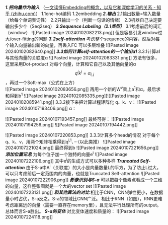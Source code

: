 ***1.把向量作为输入***
（[一文读懂Embedding的概念，以及它和深度学习的关系 - 知乎 (zhihu.com)](https://zhuanlan.zhihu.com/p/164502624)）
1.1one-hot编码
1.2embedding
***2.输出***
2.1输出数量=输入数量（给每个单词表词性）
2.2只输出一个（判断一句话的情绪）
2.3机器自己决定要输出多少个（Seq2seq）
***3.Sequence Labeling（2.1类型）***
3.1考虑前后的词汇（window）
![[Pasted image 20240102082213.png]]
但是容易引发window过大/over-fitting的问题
***3.2self-attention***
考虑整个sequence的内容，然后对每个输入向量输出新的向量，再丢入FC
可以多层堆叠
![[Pasted image 20240102082640.png]]
***3.3如何计算self-attention的一个输出a1***
3.3.1计算a1与其他向量的关联度α
![[Pasted image 20240102083331.png]]
方法有很多，这里采用Dot-product
对每个向量，计算和它自己以及其他向量的α$$q^{i}k^{j}=\alpha _{i,j}$$，再过一个Soft-max（公式在上方）                                            
![[Pasted image 20240102083656.png]]
再用一个新的W<sup>v</sup>乘上a<sup>1</sup>和α，最后求和得到b<sup>1</sup>
![[Pasted image 20240102085335.png]]![[Pasted image 20240102085941.png]]
3.3.2接下来把计算过程矩阵化
q、k、v：
![[Pasted image 20240107193406.png]]
α：

![[Pasted image 20240107193457.png]]
最终可得：
![[Pasted image 20240107194256.png]]
![[Pasted image 20240107194442.png]]

![[Pasted image 20240107220853.png]]
3.3.3计算多个head的情况
对于每个q、k、v，用两个矩阵相乘得到q<sup>i,1</sup>、···（以此类推）
![[Pasted image 20240107221024.png]]
最终得到b
![[Pasted image 20240107221656.png]]
***添加位置讯息***
为每个位子加一个独特的向量e<sup>i</sup>
![[Pasted image 20240107222106.png]]
其中e<sup>i</sup>的生成方式可以多种多样
***Truncated Self-attention***
由于S-a中A<sup>i</sup>（关联度）的大小是向量数量L的平方，为了防止L过大，可以只考虑前后一定范围内的向量，也就是Truncated Self-attention
![[Pasted image 20240107222906.png]]
***影像识别与S-a***
可以把每个像素点看成一个三维的向量，这样整张图就是一个大的vector set
![[Pasted image 20240107223131.png]]
***和其他算法的对比***
相比于CNN，CNN弹性更小，在数据量小时占优，S-a反之。S-a的领域比CNN广泛。
相比于RNN（如图），RNN更难考虑距离远的向量（需要一直存在memory里），且无法平行处理所有的output。总体而言S-a胜出。
***S-a的变体***
对比变体速度和质量的：
![[Pasted image 20240107224118.png]]
